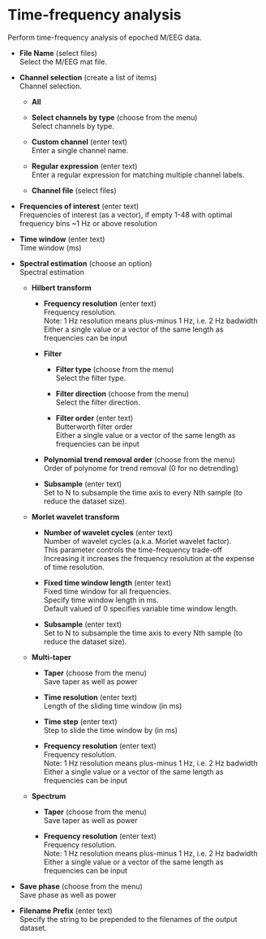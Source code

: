 # Time-frequency analysis  
Perform time-frequency analysis of epoched M/EEG data.   

* **File Name** (select files)  
Select the M/EEG mat file.   

* **Channel selection** (create a list of items)  
Channel selection.   

    * **All**   

    * **Select channels by type** (choose from the menu)  
    Select channels by type.   

    * **Custom channel** (enter text)  
    Enter a single channel name.   

    * **Regular expression** (enter text)  
    Enter a regular expression for matching multiple channel labels.   

    * **Channel file** (select files)  

* **Frequencies of interest** (enter text)  
Frequencies of interest (as a vector), if empty 1-48 with optimal frequency bins ~1 Hz or above resolution   

* **Time window** (enter text)  
Time window (ms)   

* **Spectral estimation** (choose an option)  
Spectral estimation   

    * **Hilbert transform**   

        * **Frequency resolution** (enter text)  
        Frequency resolution.   
        Note: 1 Hz resolution means plus-minus 1 Hz, i.e. 2 Hz badwidth   
        Either a single value or a vector of the same length as frequencies can be input   

        * **Filter**   

            * **Filter type** (choose from the menu)  
            Select the filter type.   

            * **Filter direction** (choose from the menu)  
            Select the filter direction.   

            * **Filter order** (enter text)  
            Butterworth filter order   
            Either a single value or a vector of the same length as frequencies can be input   

        * **Polynomial trend removal order** (choose from the menu)  
        Order of polynome for trend removal (0 for no detrending)   

        * **Subsample** (enter text)  
        Set to N to subsample the time axis to every Nth sample (to reduce the dataset size).   

    * **Morlet wavelet transform**   

        * **Number of wavelet cycles** (enter text)  
        Number of wavelet cycles (a.k.a. Morlet wavelet factor).   
        This parameter controls the time-frequency trade-off   
        Increasing it increases the frequency resolution at the expense of time resolution.   

        * **Fixed time window length** (enter text)  
        Fixed time window for all frequencies.   
        Specify time window length in ms.   
        Default valued of 0 specifies variable time window length.   

        * **Subsample** (enter text)  
        Set to N to subsample the time axis to every Nth sample (to reduce the dataset size).   

    * **Multi-taper**   

        * **Taper** (choose from the menu)  
        Save taper as well as power   

        * **Time resolution** (enter text)  
        Length of the sliding time window (in ms)   

        * **Time step** (enter text)  
        Step to slide the time window by (in ms)   

        * **Frequency resolution** (enter text)  
        Frequency resolution.   
        Note: 1 Hz resolution means plus-minus 1 Hz, i.e. 2 Hz badwidth   
        Either a single value or a vector of the same length as frequencies can be input   

    * **Spectrum**   

        * **Taper** (choose from the menu)  
        Save taper as well as power   

        * **Frequency resolution** (enter text)  
        Frequency resolution.   
        Note: 1 Hz resolution means plus-minus 1 Hz, i.e. 2 Hz badwidth   
        Either a single value or a vector of the same length as frequencies can be input   

* **Save phase** (choose from the menu)  
Save phase as well as power   

* **Filename Prefix** (enter text)  
Specify the string to be prepended to the filenames of the output dataset.   

